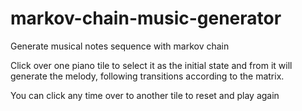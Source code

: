 # markov-chain-music-generator
Generate musical notes sequence with markov chain

Click over one piano tile to select it as the initial state and from it will generate the melody, following transitions according to the matrix. 

You can click any time over to another tile to reset and play again 
